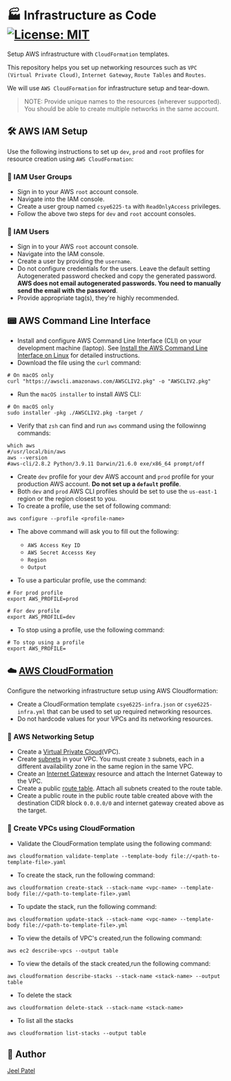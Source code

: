 # :factory: Infrastructure as Code  [![License: MIT](https://img.shields.io/badge/License-MIT-blue.svg)](./LICENSE)

Setup AWS infrastructure with `CloudFormation` templates.

This repository helps you set up networking resources such as `VPC (Virtual Private Cloud)`, `Internet Gateway`, `Route Tables` and `Routes`.

We will use `AWS CloudFormation` for infrastructure setup and tear-down.

> NOTE: Provide unique names to the resources (wherever supported). You should be able to create multiple networks in the same account.

## :hammer_and_wrench: AWS IAM Setup

Use the following instructions to set up `dev`, `prod` and `root` profiles for resource creation using `AWS CloudFormation`:

### :busts_in_silhouette: IAM User Groups

- Sign in to your AWS `root` account console.
- Navigate into the IAM console.
- Create a user group named `csye6225-ta` with `ReadOnlyAccess` privileges.
- Follow the above two steps for `dev` and `root` account consoles.

### :bust_in_silhouette: IAM Users

- Sign in to your AWS `root` account console.
- Navigate into the IAM console.
- Create a user by providing the `username`.
- Do not configure credentials for the users. Leave the default setting Autogenerated password checked and copy the generated password. **AWS does not email autogenerated passwords. You need to manually send the email with the password**.
- Provide appropriate tag(s), they're highly recommended.

## :pager: AWS Command Line Interface

- Install and configure AWS Command Line Interface (CLI) on your development machine (laptop). See [Install the AWS Command Line Interface on Linux](https://docs.aws.amazon.com/cli/latest/userguide/awscli-install-linux.html) for detailed instructions.
- Download the file using the `curl` command:

```shell
# On macOS only
curl "https://awscli.amazonaws.com/AWSCLIV2.pkg" -o "AWSCLIV2.pkg"
```

- Run the `macOS installer` to install AWS CLI:

```shell
# On macOS only
sudo installer -pkg ./AWSCLIV2.pkg -target /
```

- Verify that `zsh` can find and run `aws` command using the followinng commands:

```shell
which aws
#/usr/local/bin/aws
aws --version
#aws-cli/2.8.2 Python/3.9.11 Darwin/21.6.0 exe/x86_64 prompt/off
```

- Create `dev` profile for your dev AWS account and `prod` profile for your production AWS account. **Do not set up a `default` profile**.
- Both `dev` and `prod` AWS CLI profiles should be set to use the `us-east-1` region or the region closest to you.
- To create a profile, use the set of following command:

```shell
aws configure --profile <profile-name>
```

- The above command will ask you to fill out the following:

  - `AWS Access Key ID`
  - `AWS Secret Accesss Key`
  - `Region`
  - `Output`

- To use a particular profile, use the command:

```shell
# For prod profile
export AWS_PROFILE=prod
```

```shell
# For dev profile
export AWS_PROFILE=dev
```

- To stop using a profile, use the following command:

```shell
# To stop using a profile
export AWS_PROFILE=
```

## :cloud: [AWS CloudFormation](https://docs.aws.amazon.com/cli/latest/reference/cloudformation/index.html)

Configure the networking infrastructure setup using AWS Cloudformation:

- Create a CloudFormation template `csye6225-infra.json` or `csye6225-infra.yml` that can be used to set up required networking resources.
- Do not hardcode values for your VPCs and its networking resources.

### :construction: AWS Networking Setup

- Create a [Virtual Private Cloud](https://docs.aws.amazon.com/vpc/latest/userguide/what-is-amazon-vpc.html)(VPC).
- Create [subnets](https://docs.aws.amazon.com/vpc/latest/userguide/working-with-vpcs.html#AddaSubnet) in your VPC. You must create `3` subnets, each in a different availability zone in the same region in the same VPC.
- Create an [Internet Gateway](https://docs.aws.amazon.com/vpc/latest/userguide/VPC_Internet_Gateway.html) resource and attach the Internet Gateway to the VPC.
- Create a public [route table](https://docs.aws.amazon.com/vpc/latest/userguide/VPC_Route_Tables.html). Attach all subnets created to the route table.
- Create a public route in the public route table created above with the destination CIDR block `0.0.0.0/0` and internet gateway created above as the target.

### :rocket: Create VPCs using CloudFormation

- Validate the CloudFormation template using the following command:

```shell
aws cloudformation validate-template --template-body file://<path-to-template-file>.yaml
```

- To create the stack, run the following command:

```shell
aws cloudformation create-stack --stack-name <vpc-name> --template-body file://<path-to-template-file>.yaml
```

- To update the stack, run the following command:

```shell
aws cloudformation update-stack --stack-name <vpc-name> --template-body file://<path-to-template-file>.yml
```
- To view the details of VPC's created,run the following command:

```shell
aws ec2 describe-vpcs --output table 
```

- To view the details of the stack created,run the following command:

```shell
aws cloudformation describe-stacks --stack-name <stack-name> --output table
```

- To delete the stack 
```shell
aws cloudformation delete-stack --stack-name <stack-name>
```
- To list all the stacks
```shell
aws cloudformation list-stacks --output table
```

## :ninja: Author

[Jeel Patel](mailto:patel.jeel@northeastern.edu)

<!-- ## :scroll: License

[![License: MIT](https://img.shields.io/badge/License-MIT-blue.svg)](./LICENSE) -->
